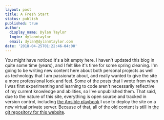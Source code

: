 ```yaml
---
layout: post
title: A Fresh Start
status: publish
published: true
author:
  display_name: Dylan Taylor
  login: dylanmtaylor
  email: dylan@dylanmtaylor.com
date: '2018-04-25T01:22:46-04:00'
---
```


You might have noticed it's a bit empty here.  I haven't updated this blog in quite some time (years), and I felt like it's time for some spring cleaning. I'm going to be writing new content here about both personal projects as well as technology that I am passionate about, and really wanted to give the site a more professional look and feel. Some of the posts that I wrote from when I was first experimenting and learning to code aren't necessarily reflective of my current knowledge and abilities, so I've unpublished them. That said, due to the nature of this site, everything is open source and tracked in version control, including [the Ansible playbook](https://github.com/dylanmtaylor/dylanmtaylor-ansible) I use to deploy the site on a new virtual private server. Because of that, all of the old content is still in [the git repository for this website](https://github.com/dylanmtaylor/dylanmtaylor.github.io).